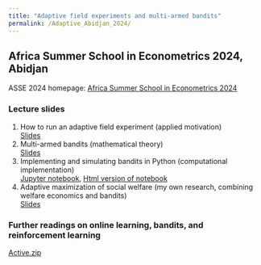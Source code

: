 ```yaml
---
title: "Adaptive field experiments and multi-armed bandits"
permalink: /Adaptive_Abidjan_2024/
---
```



## Africa Summer School in Econometrics 2024, Abidjan


ASSE 2024 homepage: [Africa Summer School in Econometrics 2024](https://www.africaeconometricsociety.com/summer-schools)  

### Lecture slides

1. How to run an adaptive field experiment (applied motivation)  
[Slides](/home/files/teaching/Abidjan_2024/1_adaptive_field_experiments.pdf)
1. Multi-armed bandits (mathematical theory)  
[Slides](/home/files/teaching/Abidjan_2024/2_bandit_problems_slides.pdf)
1. Implementing and simulating bandits in Python (computational implementation)  
[Jupyter notebook](/home/files/teaching/Abidjan_2024/3_bandit.ipynb),
[Html version of notebook](/home/files/teaching/Abidjan_2024/3_bandit.html)
1. Adaptive maximization of social welfare (my own research, combining welfare economics and bandits)  
[Slides](/home/files/teaching/Abidjan_2024/4_adaptive_welfare_maximization.pdf)


### Further readings on online learning, bandits, and reinforcement learning

[Active.zip](/home/files/teaching/ML_Oxford_2022/Active.zip)  











